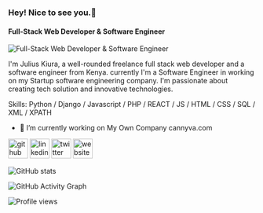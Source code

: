 ### Hey! Nice to see you.👋
#### Full-Stack Web Developer & Software Engineer
![Full-Stack Web Developer & Software Engineer](https://twitter.com/jwkiura/header_photo)

I'm Julius Kiura, a well-rounded freelance full stack web developer and a software engineer from Kenya. currently I'm a Software Engineer in working on my Startup software engineering company. I'm passionate about creating tech solution and innovative technologies.

Skills: Python / Django / Javascript / PHP / REACT / JS / HTML / CSS / SQL / XML / XPATH 

- 🔭 I’m currently working on My Own Company cannyva.com 


[<img src='https://cdn.jsdelivr.net/npm/simple-icons@3.0.1/icons/github.svg' alt='github' height='40'>](https://github.com/https://github.com/juliuskiura)  [<img src='https://cdn.jsdelivr.net/npm/simple-icons@3.0.1/icons/linkedin.svg' alt='linkedin' height='40'>](https://www.linkedin.com/in/https://www.linkedin.com/in/julius-k-a38b92b6//)  [<img src='https://cdn.jsdelivr.net/npm/simple-icons@3.0.1/icons/twitter.svg' alt='twitter' height='40'>](https://twitter.com/https://twitter.com/jwkiura)  [<img src='https://cdn.jsdelivr.net/npm/simple-icons@3.0.1/icons/icloud.svg' alt='website' height='40'>](https://cannyva.com/)  

![GitHub stats](https://github-readme-stats.vercel.app/api?username=https://github.com/juliuskiura&show_icons=true&count_private=true)  

![GitHub Activity Graph](https://activity-graph.herokuapp.com/graph?username=https://github.com/juliuskiura)  


![Profile views](https://gpvc.arturio.dev/https://github.com/juliuskiura)  
